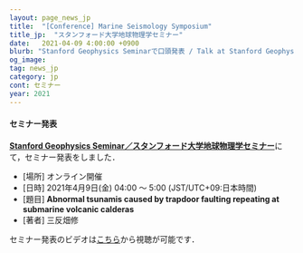 ```yaml
---
layout: page_news_jp
title:  "[Conference] Marine Seismology Symposium"
title_jp:  "スタンフォード大学地球物理学セミナー"
date:   2021-04-09 4:00:00 +0900
blurb: "Stanford Geophysics Seminarで口頭発表 / Talk at Stanford Geophysics Seminar"
og_image:
tag: news_jp
category: jp
cont: セミナー
year: 2021
---
```


#### **セミナー発表**

[**Stanford Geophysics Seminar／スタンフォード大学地球物理学セミナー**](https://earth.stanford.edu/events/osamu-sandanbata-university-tokyo-abnormal-tsunamis-caused-trapdoor-faulting)にて，セミナー発表をしました．

- [場所] オンライン開催
- [日時] 2021年4月9日(金) 04:00 〜 5:00 (JST/UTC+09:日本時間)
- [題目] **Abnormal tsunamis caused by trapdoor faulting repeating at submarine volcanic calderas**
- [著者] 三反畑修

セミナー発表のビデオは[こちら](https://drive.google.com/file/d/1eFPH4R5KV6ciSwtswRrCj8wj4fE07Cia/view)から視聴が可能です．
